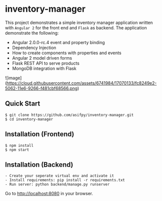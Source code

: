 # inventory-manager

This project demonstrates a simple inventory manager application written with `Angular 2` for the front end and `Flask` as backend.
The application demonstrate the following:

- Angular 2.0.0-rc.4 event and property binding
- Dependency Injection
- How to create components with properties and events
- Angular 2 model driven forms
- Flask REST API to serve products
- MongoDB integration with Flask

![image] (https://cloud.githubusercontent.com/assets/6741984/17070133/fc8249e2-5062-11e6-9266-f481cbf68566.png)

Quick Start
-----------

```shell
$ git clone https://github.com/asifpy/inventory-manager.git 
$ cd inventory-manager
```

Installation (Frontend)
-----------------------
```
$ npm install
$ npm start
```

Installation (Backend)
----------------------

```
- Create your seperate virtual env and activate it
- Install requirements: pip install -r requirements.txt
- Run server: python backend/manage.py runserver
```

Go to [http://localhost:8080](http://localhost:3000) in your browser.

